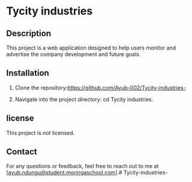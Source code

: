 # Tycity industries

## Description
This project is a web application designed to help users monitor and advertise the company development and future goals.

## Installation

1. Clone the repository:https://github.com/Ayub-002/Tycity-industries-

2. Navigate into the project directory: cd Tycity industries.

## license
This project is not licensed.

## Contact
For any questions or feedback, feel free to reach out to me at [ayub.ndungu@student.moringaschool.com].# Tycity-industries-
